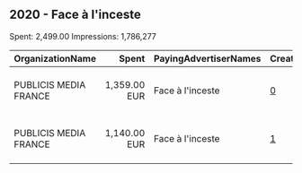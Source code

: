 ## 2020 - Face à l'inceste 
Spent: 2,499.00
Impressions: 1,786,277

|OrganizationName|Spent|PayingAdvertiserNames|CreativeUrls|Impressions|Genders|AgeBrackets|CountryCodes|BillingAddresses|CandidateBallotInformation|
|:---|---:|:---|:---|---:|:---|:---|:---|:---|:---|
|PUBLICIS MEDIA FRANCE|1,359.00 EUR|Face à l'inceste|[0](https://www.snap.com/political-ads/asset/1c2ed1947c93c6ce45bc94d0d36d2eff34bcc114b14cfb8b775af98d8209b309?mediaType=jpg)|1,016,757||18+|france|"C/O Resources France A l’attention du service BILLING 94 avenue Gambetta,Paris,75020,FR"||
|PUBLICIS MEDIA FRANCE|1,140.00 EUR|Face à l'inceste|[1](https://www.snap.com/political-ads/asset/21cece4c13f12e42f8d6598387a1d2bbb9ca4a6824751d0a98cf03db0efbb914?mediaType=jpg)|769,520||18+|france|"C/O Resources France A l’attention du service BILLING 94 avenue Gambetta,Paris,75020,FR"||
